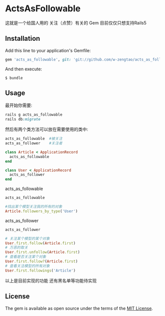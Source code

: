 # ActsAsFollowable

这就是一个给国人用的 关注（点赞）有关的 Gem 目前仅仅只想支持Rails5

## Installation

Add this line to your application's Gemfile:

```ruby
gem 'acts_as_followable', git: 'git://github.com/w-zengtao/acts_as_followable.git'
```

And then execute:

    $ bundle

## Usage

最开始你需要:
```ruby
rails g acts_as_followable
rails db:migrate
```

然后有两个类方法可以放在需要使用的类中:
```ruby
acts_as_followable  #被关注
acts_as_follower    #关注者

class Article < ApplicationRecord
  acts_as_followable
end

class User < ApplicationRecord
  acts_as_follower
end
```

acts_as_followable
```ruby
acts_as_followable

#找出某个模型关注我的所有的对象
Article.followers_by_type('User')
```

acts_as_follower
```ruby
acts_as_follower

# 关注某个模型的某个对象
User.first.follow(Article.first)
# 万恶的取关
User.first.unfollow(Article.first)
# 查看是否关注某个对象
User.first.follow?(Article.first)
# 查看关注模型的所有对象 
User.first.followings('Article')
```
以上是目前实现的功能 还有黑名单等功能待实现
## License

The gem is available as open source under the terms of the [MIT License](http://opensource.org/licenses/MIT).
